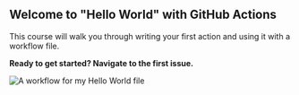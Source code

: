 ## Welcome to "Hello World" with GitHub Actions

This course will walk you through writing your first action and using it with a workflow file. 

**Ready to get started? Navigate to the first issue.**

![A workflow for my Hello World file](https://github.com/danielschnetler/hello-github-actions/workflows/A%20workflow%20for%20my%20Hello%20World%20file/badge.svg)
